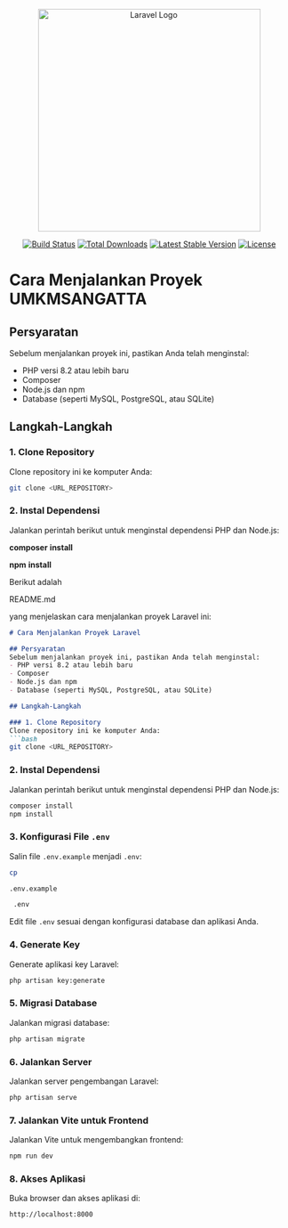 <p align="center"><a href="https://laravel.com" target="_blank"><img src="https://raw.githubusercontent.com/laravel/art/master/logo-lockup/5%20SVG/2%20CMYK/1%20Full%20Color/laravel-logolockup-cmyk-red.svg" width="400" alt="Laravel Logo"></a></p>

<p align="center">
<a href="https://github.com/laravel/framework/actions"><img src="https://github.com/laravel/framework/workflows/tests/badge.svg" alt="Build Status"></a>
<a href="https://packagist.org/packages/laravel/framework"><img src="https://img.shields.io/packagist/dt/laravel/framework" alt="Total Downloads"></a>
<a href="https://packagist.org/packages/laravel/framework"><img src="https://img.shields.io/packagist/v/laravel/framework" alt="Latest Stable Version"></a>
<a href="https://packagist.org/packages/laravel/framework"><img src="https://img.shields.io/packagist/l/laravel/framework" alt="License"></a>
</p>

# Cara Menjalankan Proyek UMKMSANGATTA

## Persyaratan

Sebelum menjalankan proyek ini, pastikan Anda telah menginstal:

- PHP versi 8.2 atau lebih baru
- Composer
- Node.js dan npm
- Database (seperti MySQL, PostgreSQL, atau SQLite)

## Langkah-Langkah

### 1. Clone Repository

Clone repository ini ke komputer Anda:

```bash
git clone <URL_REPOSITORY>
```

### 2. Instal Dependensi

Jalankan perintah berikut untuk menginstal dependensi PHP dan Node.js:

**composer** **install**

**npm** **install**

Berikut adalah

README.md

 yang menjelaskan cara menjalankan proyek Laravel ini:

```md
# Cara Menjalankan Proyek Laravel

## Persyaratan
Sebelum menjalankan proyek ini, pastikan Anda telah menginstal:
- PHP versi 8.2 atau lebih baru
- Composer
- Node.js dan npm
- Database (seperti MySQL, PostgreSQL, atau SQLite)

## Langkah-Langkah

### 1. Clone Repository
Clone repository ini ke komputer Anda:
```bash
git clone <URL_REPOSITORY>
```

### 2. Instal Dependensi

Jalankan perintah berikut untuk menginstal dependensi PHP dan Node.js:

```bash
composer install
npm install
```

### 3. Konfigurasi File `.env`

Salin file `.env.example` menjadi `.env`:

```bash
cp 

.env.example

 .env
```

Edit file `.env` sesuai dengan konfigurasi database dan aplikasi Anda.

### 4. Generate Key

Generate aplikasi key Laravel:

```bash
php artisan key:generate
```

### 5. Migrasi Database

Jalankan migrasi database:

```bash
php artisan migrate
```

### 6. Jalankan Server

Jalankan server pengembangan Laravel:

```bash
php artisan serve
```

### 7. Jalankan Vite untuk Frontend

Jalankan Vite untuk mengembangkan frontend:

```bash
npm run dev
```

### 8. Akses Aplikasi

Buka browser dan akses aplikasi di:

```
http://localhost:8000
```

```



```
